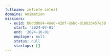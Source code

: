 ```yaml
---
fullname: zefzefe zefezf
domaine: Animation
missions:
  - uuid: b0ddd0d4-46e6-420f-86bc-810833457e50
    start: '2024-07-01'
    end: '2024-10-01'
    employer: null
    status: null
    startups: []
---
```

